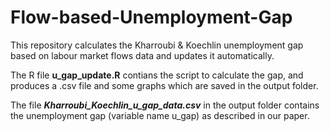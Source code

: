 # Flow-based-Unemployment-Gap
This repository calculates the Kharroubi &amp; Koechlin unemployment gap based on labour market flows data and updates it automatically.

The R file **u_gap_update.R** contians the script to calculate the gap, and produces a .csv file and some graphs which are saved in the output folder.

The file ***Kharroubi_Koechlin_u_gap_data.csv*** in the output folder contains the unemployment gap (variable name u_gap) as described in our paper.
